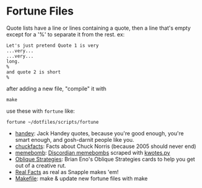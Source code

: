 # Fortune Files

Quote lists have a line or lines containing a quote, then a line that's empty
except for a '%' to separate it from the rest.  ex:

    Let's just pretend Quote 1 is very
    ...very...
    ...very...
    long.
    %
    and quote 2 is short
    %

after adding a new file, "compile" it with

    make

use these with `fortune` like:

    fortune ~/dotfiles/scripts/fortune


* [handey](handey):
  Jack Handey quotes, because you're good enough, you're smart enough, and
  gosh-darnit people like you.
* [chuckfacts](chuckfacts):
  Facts about Chuck Norris (because 2005 should never end)
* [memebomb](memebomb):
  [Discordian memebombs][1] scraped with [kwotes.py][2]
* [Oblique Strategies](ObliqueStrategies): Brian Eno's Oblique Strategies cards
  to help you get out of a creative rut.
* [Real Facts](realfacts) as real as Snapple makes 'em!
* [Makefile](Makefile):
  make & update new fortune files with make

[1]: http://principiadiscordia.com/memebombs/
[2]: https://gist.github.com/JKirchartz/5383142

